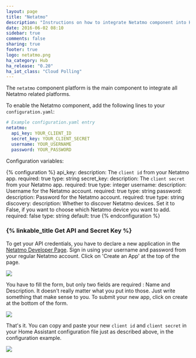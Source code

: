 ```yaml
---
layout: page
title: "Netatmo"
description: "Instructions on how to integrate Netatmo component into Home Assistant."
date: 2016-06-02 08:10
sidebar: true
comments: false
sharing: true
footer: true
logo: netatmo.png
ha_category: Hub
ha_release: "0.20"
ha_iot_class: "Cloud Polling"
---
```



The `netatmo` component platform is the main component to integrate all Netatmo related platforms.

To enable the Netatmo component, add the following lines to your `configuration.yaml`:

```yaml
# Example configuration.yaml entry
netatmo:
  api_key: YOUR_CLIENT_ID
  secret_key: YOUR_CLIENT_SECRET
  username: YOUR_USERNAME
  password: YOUR_PASSWORD
```

Configuration variables:

{% configuration %}
api_key:
  description: The `client id` from your Netatmo app.
  required: true
  type: string
secret_key:
  description: The `client secret` from your Netatmo app.
  required: true
  type: integer
username:
  description: Username for the Netatmo account.
  required: true
  type: string
password:
  description: Password for the Netatmo account.
  required: true
  type: string
discovery:
  description: Whether to discover Netatmo devices. Set it to False, if you want to choose which Netatmo device you want to add.
  required: false
  type: string
  default: true
{% endconfiguration %}

### {% linkable_title Get API and Secret Key %}

To get your API credentials, you have to declare a new application in the [Netatmo Developer Page](https://dev.netatmo.com/). Sign in using your username and password from your regular Netatmo account.
Click on 'Create an App' at the top of the page.

<p class='img'>
<img src='/images/screenshots/netatmo_create.png' />
</p>
You have to fill the form, but only two fields are required : Name and Description. It doesn't really matter what you put into those. Just write something that make sense to you. To submit your new app, click on create at the bottom of the form.

<p class='img'>
<img src='/images/screenshots/netatmo_app.png' />
</p>

That's it. You can copy and paste your new `client id` and `client secret` in your Home Assistant configuration file just as described above, in the configuration example.

<p class='img'>
<img src='/images/screenshots/netatmo_api.png' />
</p>

